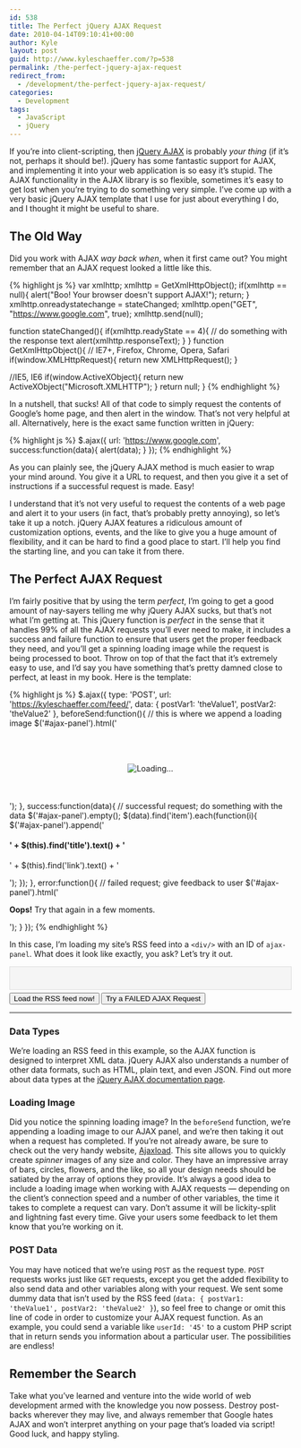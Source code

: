 ```yaml
---
id: 538
title: The Perfect jQuery AJAX Request
date: 2010-04-14T09:10:41+00:00
author: Kyle
layout: post
guid: http://www.kyleschaeffer.com/?p=538
permalink: /the-perfect-jquery-ajax-request
redirect_from:
  - /development/the-perfect-jquery-ajax-request/
categories:
  - Development
tags:
  - JavaScript
  - jQuery
---
```

If you’re into client-scripting, then [jQuery AJAX](https://api.jquery.com/category/ajax/) is probably _your thing_ (if it’s not, perhaps it should be!). jQuery has some fantastic support for AJAX, and implementing it into your web application is so easy it’s stupid. The AJAX functionality in the AJAX library is so flexible, sometimes it’s easy to get lost when you’re trying to do something very simple. I’ve come up with a very basic jQuery AJAX template that I use for just about everything I do, and I thought it might be useful to share.

## The Old Way

Did you work with AJAX _way back when_, when it first came out? You might remember that an AJAX request looked a little like this.

{% highlight js %}
var xmlhttp;
xmlhttp = GetXmlHttpObject();
if(xmlhttp == null){
  alert("Boo! Your browser doesn't support AJAX!");
  return;
}
xmlhttp.onreadystatechange = stateChanged;
xmlhttp.open("GET", "https://www.google.com", true);
xmlhttp.send(null);

function stateChanged(){
  if(xmlhttp.readyState == 4){
    // do something with the response text
    alert(xmlhttp.responseText);
  }
}
function GetXmlHttpObject(){
  // IE7+, Firefox, Chrome, Opera, Safari
  if(window.XMLHttpRequest){
    return new XMLHttpRequest();
  }

  //IE5, IE6
  if(window.ActiveXObject){
    return new ActiveXObject("Microsoft.XMLHTTP");
  }
  return null;
}
{% endhighlight %}

In a nutshell, that sucks! All of that code to simply request the contents of Google’s home page, and then alert in the window. That’s not very helpful at all. Alternatively, here is the exact same function written in jQuery:

{% highlight js %}
$.ajax({
  url: 'https://www.google.com',
  success:function(data){
    alert(data);
  }
});
{% endhighlight %}

As you can plainly see, the jQuery AJAX method is much easier to wrap your mind around. You give it a URL to request, and then you give it a set of instructions if a successful request is made. Easy!

I understand that it’s not very useful to request the contents of a web page and alert it to your users (in fact, that’s probably pretty annoying), so let’s take it up a notch. jQuery AJAX features a ridiculous amount of customization options, events, and the like to give you a huge amount of flexibility, and it can be hard to find a good place to start. I’ll help you find the starting line, and you can take it from there.

## The Perfect AJAX Request

I’m fairly positive that by using the term _perfect_, I’m going to get a good amount of nay-sayers telling me why jQuery AJAX sucks, but that’s not what I’m getting at. This jQuery function is _perfect_ in the sense that it handles 99% of all the AJAX requests you’ll ever need to make, it includes a success and failure function to ensure that users get the proper feedback they need, and you’ll get a spinning loading image while the request is being processed to boot. Throw on top of that the fact that it’s extremely easy to use, and I’d say you have something that’s pretty damned close to perfect, at least in my book. Here is the template:

{% highlight js %}
$.ajax({
  type: 'POST',
  url: 'https://kyleschaeffer.com/feed/',
  data: { postVar1: 'theValue1', postVar2: 'theValue2' },
  beforeSend:function(){
    // this is where we append a loading image
    $('#ajax-panel').html('<div class="loading"><img src="/images/loading.gif" alt="Loading..." /></div>');
  },
  success:function(data){
    // successful request; do something with the data
    $('#ajax-panel').empty();
    $(data).find('item').each(function(i){
      $('#ajax-panel').append('<h4>' + $(this).find('title').text() + '</h4><p>' + $(this).find('link').text() + '</p>');
    });
  },
  error:function(){
    // failed request; give feedback to user
    $('#ajax-panel').html('<p class="error"><strong>Oops!</strong> Try that again in a few moments.</p>');
  }
});
{% endhighlight %}

In this case, I’m loading my site’s RSS feed into a `<div/>` with an ID of `ajax-panel`. What does it look like exactly, you ask? Let’s try it out.

<div id="ajax-panel"></div>
<div class="ajax-panel-actions">
  <input id="load-feed" type="button" value="Load the RSS feed now!" /> <input id="load-feed-fail" type="button" value="Try a FAILED AJAX Request" />
</div>

<style type="text/css">
#ajax-panel { background: #f5f5f5; border: 1px #ddd solid; padding: 20px; margin: 0 0 5px 0; } .loading { padding: 50px 0; text-align: center; }
</style>
<script type='text/javascript' src='//ajax.googleapis.com/ajax/libs/jquery/1.10.2/jquery.min.js?ver=1.10.2'></script>
<script type="text/javascript" src="/assets/js/the-perfect-ajax.js"></script>

---

### Data Types

We’re loading an RSS feed in this example, so the AJAX function is designed to interpret XML data. jQuery AJAX also understands a number of other data formats, such as HTML, plain text, and even JSON. Find out more about data types at the [jQuery AJAX documentation page](https://api.jquery.com/jQuery.ajax/).

### Loading Image

Did you notice the spinning loading image? In the `beforeSend` function, we’re appending a loading image to our AJAX panel, and we’re then taking it out when a request has completed. If you’re not already aware, be sure to check out the very handy website, [Ajaxload](https://www.ajaxload.info/). This site allows you to quickly create _spinner_ images of any size and color. They have an impressive array of bars, circles, flowers, and the like, so all your design needs should be satiated by the array of options they provide. It’s always a good idea to include a loading image when working with AJAX requests &mdash; depending on the client’s connection speed and a number of other variables, the time it takes to complete a request can vary. Don’t assume it will be lickity-split and lightning fast every time. Give your users some feedback to let them know that you’re working on it.

### POST Data

You may have noticed that we’re using `POST` as the request type. `POST` requests works just like `GET` requests, except you get the added flexibility to also send data and other variables along with your request. We sent some dummy data that isn’t used by the RSS feed (`data: { postVar1: 'theValue1', postVar2: 'theValue2' }`), so feel free to change or omit this line of code in order to customize your AJAX request function. As an example, you could send a variable like `userId: '45'` to a custom PHP script that in return sends you information about a particular user. The possibilities are endless!

## Remember the Search

Take what you’ve learned and venture into the wide world of web development armed with the knowledge you now possess. Destroy post-backs wherever they may live, and always remember that Google hates AJAX and won’t interpret anything on your page that’s loaded via script! Good luck, and happy styling.
